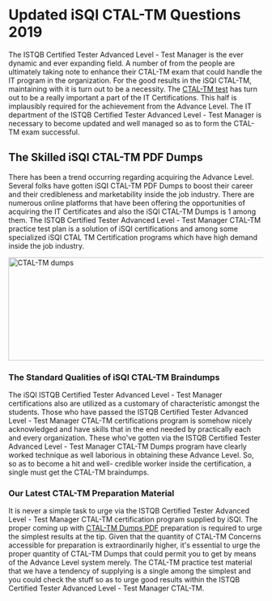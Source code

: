 <h1><strong>Updated iSQI CTAL-TM Questions 2019</strong></h1>
<p>The ISTQB Certified Tester Advanced Level - Test Manager is the ever dynamic and ever expanding field. A number of from the people are ultimately taking note to enhance their CTAL-TM exam that could handle the IT program in the organization. For the good results in the iSQI CTAL-TM, maintaining with it is turn out to be a necessity. The <a href="https://www.securedumps.com/CTAL-TM-cheat-sheet.html">CTAL-TM test</a> has turn out to be a really important a part of the IT Certifications. This half is implausibly required for the achievement from the Advance Level. The IT department of the ISTQB Certified Tester Advanced Level - Test Manager is necessary to become updated and well managed so as to form the CTAL-TM exam successful.</p>
<h2><strong>The Skilled iSQI CTAL-TM PDF Dumps</strong></h2>
<p>There has been a trend occurring regarding acquiring the Advance Level. Several folks have gotten iSQI CTAL-TM PDF Dumps to boost their career and their credibleness and marketability inside the job industry. There are numerous online platforms that have been offering the opportunities of acquiring the IT Certificates and also the iSQI CTAL-TM Dumps is 1 among them. The ISTQB Certified Tester Advanced Level - Test Manager CTAL-TM practice test plan is a solution of iSQI certifications and among some specialized iSQI CTAL TM Certification programs which have high demand inside the job industry.</p>
<p><a href="https://www.securedumps.com/CTAL-TM-cheat-sheet.html"><img src="https://i.imgur.com/LkNlujf.jpg" alt="CTAL-TM dumps" width="550" height="204" /></a></p>
<h3><strong>The Standard Qualities of iSQI CTAL-TM Braindumps</strong></h3>
<p>The iSQI ISTQB Certified Tester Advanced Level - Test Manager certifications also are utilized as a customary of characteristic amongst the students. Those who have passed the ISTQB Certified Tester Advanced Level - Test Manager CTAL-TM certifications program is somehow nicely acknowledged and have skills that in the end needed by practically each and every organization. These who've gotten via the ISTQB Certified Tester Advanced Level - Test Manager CTAL-TM Dumps program have clearly worked technique as well laborious in obtaining these Advance Level. So, so as to become a hit and well- credible worker inside the certification, a single must get the CTAL-TM braindumps.</p>
<h3><strong>Our Latest CTAL-TM Preparation Material</strong></h3>
<p>It is never a simple task to urge via the ISTQB Certified Tester Advanced Level - Test Manager CTAL-TM certification program supplied by iSQI. The proper coming up with <a href="https://www.securedumps.com/CTAL-TM-cheat-sheet.html">CTAL-TM Dumps PDF</a> preparation is required to urge the simplest results at the tip. Given that the quantity of CTAL-TM Concerns accessible for preparation is extraordinarily higher, it's essential to urge the proper quantity of CTAL-TM Dumps that could permit you to get by means of the Advance Level system merely. The CTAL-TM practice test material that we have a tendency of supplying is a single among the simplest and you could check the stuff so as to urge good results within the ISTQB Certified Tester Advanced Level - Test Manager CTAL-TM.</p>
